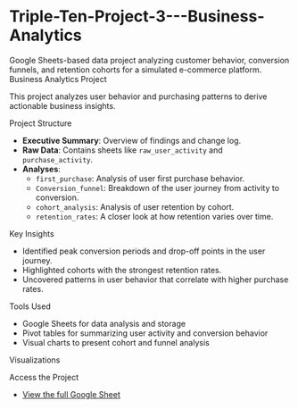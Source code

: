 # Triple-Ten-Project-3---Business-Analytics
Google Sheets-based data project analyzing customer behavior, conversion funnels, and retention cohorts for a simulated e-commerce platform.
Business Analytics Project

This project analyzes user behavior and purchasing patterns to derive actionable business insights.

 Project Structure

- **Executive Summary**: Overview of findings and change log.
- **Raw Data**: Contains sheets like `raw_user_activity` and `purchase_activity`.
- **Analyses**:
  - `first_purchase`: Analysis of user first purchase behavior.
  - `Conversion_funnel`: Breakdown of the user journey from activity to conversion.
  - `cohort_analysis`: Analysis of user retention by cohort.
  - `retention_rates`: A closer look at how retention varies over time.

 Key Insights

- Identified peak conversion periods and drop-off points in the user journey.
- Highlighted cohorts with the strongest retention rates.
- Uncovered patterns in user behavior that correlate with higher purchase rates.

 Tools Used

- Google Sheets for data analysis and storage
- Pivot tables for summarizing user activity and conversion behavior
- Visual charts to present cohort and funnel analysis

 Visualizations



 Access the Project

- [View the full Google Sheet](https://docs.google.com/spreadsheets/d/1GwMCAYx2eCxvoSigh4SSc4AHm3iMkUReCc9-aDiOGek/edit?usp=sharing)
